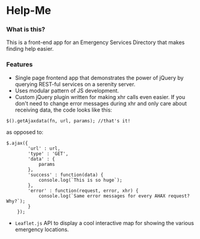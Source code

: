 # Help-Me

### What is this?
This is a front-end app for an Emergency Services Directory that makes finding help easier. 

### Features
- Single page frontend app that demonstrates the power of jQuery by querying REST-ful services on a serenity server.
- Uses modular pattern of JS development.
- Custom jQuery plugin written for making xhr calls even easier. If you don't need to change error messages during xhr and only care about receiving data, the code looks like this:
```
$().getAjaxdata(fn, url, params); //that's it!
```
as opposed to:
```
$.ajax({
        'url' : url,
        'type' : 'GET',
        'data' : {
            params
        },
        'success' : function(data) {              
            console.log(`This is so huge`);
        },
        'error' : function(request, error, xhr) {
            console.log(`Same error messages for every AHAX request? Why?`);
        }
    });
```
- `Leaflet.js` API to display a cool interactive map for showing the various emergency locations.
